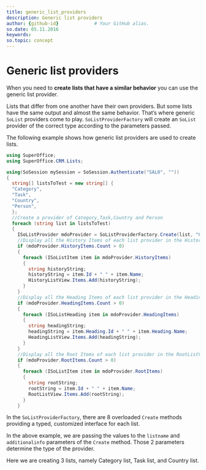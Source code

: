 ```yaml
---
title: generic_list_providers       
description: Generic list providers
author: {github-id}             # Your GitHub alias.
so.date: 05.11.2016
keywords:
so.topic: concept
---
```


# Generic list providers

When you need to **create lists that have a similar behavior** you can use the generic list provider.

Lists that differ from one another have their own providers. But some lists have the same output and almost the same behavior. That’s where generic `SoList` providers come to play. `SoListProviderFactory` will create an `SoList` provider of the correct type according to the parameters passed.

The following example shows how generic list providers are used to create lists.

```csharp
using SuperOffice;
using SuperOffice.CRM.Lists;

using(SoSession mySession = SoSession.Authenticate("SAL0", ""))
{
  string[] listsToTest = new string[] {
  "Category",
  "Task",
  "Country",
  "Person",
  };
  //Create a provider of Category,Task,Country and Person
  foreach (string list in listsToTest)
  {
    ISoListProvider mdoProvider = SoListProviderFactory.Create(list, "0");
    //Display all the History Items of each list provider in the HistoryListView
    if (mdoProvider.HistoryItems.Count > 0)
    {
      foreach (ISoListItem item in mdoProvider.HistoryItems)
      {
        string historyString;
        historyString = item.Id + " " + item.Name;
        HistoryListView.Items.Add(historyString);
      }
    }
    //Display all the Heading Items of each list provider in the HeadingListView
    if (mdoProvider.HeadingItems.Count > 0)
    {
      foreach (ISoListHeading item in mdoProvider.HeadingItems)
      {
        string headingString;
        headingString = item.Heading.Id + " " + item.Heading.Name;
        HeadingListView.Items.Add(headingString);
      }
    }
    //Display all the Root Items of each list provider in the RootListView
    if (mdoProvider.RootItems.Count > 0)
    {
      foreach (ISoListItem item in mdoProvider.RootItems)
      {
        string rootString;
        rootString = item.Id + " " + item.Name;
        RootListView.Items.Add(rootString);
      }
    }
```

In the `SoListProviderFactory`, there are 8 overloaded `Create` methods providing a typed, customized interface for each list.

In the above example, we are passing the values to the `listname` and `additionalinfo` parameters of the `Create` method. Those 2 parameters determine the type of the provider.

Here we are creating 3 lists, namely Category list, Task list, and Country list.

